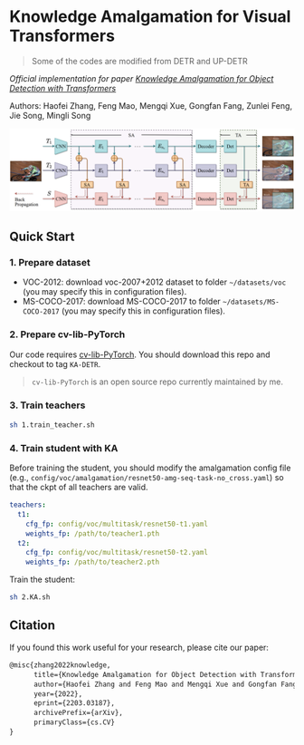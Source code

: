 # Knowledge Amalgamation for Visual Transformers

> Some of the codes are modified from DETR and UP-DETR

*Official implementation for paper [Knowledge Amalgamation for Object Detection with Transformers](https://arxiv.org/abs/2203.03187)*

Authors: Haofei Zhang, Feng Mao, Mengqi Xue, Gongfan Fang, Zunlei Feng, Jie Song, Mingli Song

![Overview](fig/method.png)

## Quick Start

### 1. Prepare dataset

* VOC-2012: download voc-2007+2012 dataset to folder `~/datasets/voc` (you may specify this in configuration files).
* MS-COCO-2017: download MS-COCO-2017 to folder `~/datasets/MS-COCO-2017` (you may specify this in configuration files).

### 2. Prepare cv-lib-PyTorch

Our code requires [cv-lib-PyTorch](https://github.com/zhfeing/cv-lib-PyTorch/tree/bootstrapping_vits). You should download this repo and checkout to tag `KA-DETR`.
> `cv-lib-PyTorch` is an open source repo currently maintained by me.

### 3. Train teachers

```bash
sh 1.train_teacher.sh
```

### 4. Train student with KA

Before training the student, you should modify the amalgamation config file (e.g., `config/voc/amalgamation/resnet50-amg-seq-task-no_cross.yaml`) so that the ckpt of all teachers are valid.

```yaml
teachers:
  t1:
    cfg_fp: config/voc/multitask/resnet50-t1.yaml
    weights_fp: /path/to/teacher1.pth
  t2:
    cfg_fp: config/voc/multitask/resnet50-t2.yaml
    weights_fp: /path/to/teacher2.pth
```

Train the student:

```bash
sh 2.KA.sh
```

## Citation

If you found this work useful for your research, please cite our paper:

```txt
@misc{zhang2022knowledge,
      title={Knowledge Amalgamation for Object Detection with Transformers}, 
      author={Haofei Zhang and Feng Mao and Mengqi Xue and Gongfan Fang and Zunlei Feng and Jie Song and Mingli Song},
      year={2022},
      eprint={2203.03187},
      archivePrefix={arXiv},
      primaryClass={cs.CV}
}
```
